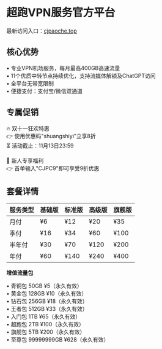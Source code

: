 # 超跑VPN服务官方平台  

最新访问入口：[cjpaoche.top](https://url.gogogomiao.one/QYTN)  

## 核心优势  

• 专业VPN机场服务，每月最高400GB高速流量  
• 11个优质中转节点持续优化，支持流媒体解锁及ChatGPT访问  
• 全平台无带宽限制  
• 便捷支付：支付宝/微信双通道  

## 专属促销  

🔥 双十一狂欢特惠  
👉 使用优惠码"shuangshiyi"立享8折  
⏳ 活动截止：11月13日23:59  

🎁 新人专享福利  
👉 首单输入"CJPC9"即可享受9折优惠  

## 套餐详情  

| 服务类型 | 基础版 | 标准版 | 高级版 | 旗舰版 |
|----------|--------|--------|--------|--------|
| 月付 | ¥6 | ¥12 | ¥20 | ¥35 |
| 季付 | ¥16 | ¥34 | ¥60 | ¥100 |
| 半年付 | ¥30 | ¥70 | ¥120 | ¥200 |
| 年付 | ¥60 | ¥140 | ¥240 | ¥400 |

**增值流量包**  

• 青铜包 50GB ¥5（永久有效）  
• 黄金包 128GB ¥10（永久有效）  
• 钻石包 256GB ¥18（永久有效）  
• 王者包 512GB ¥33（永久有效）  
• 入门包 1TB ¥65（永久有效）  
• 超跑包 2TB ¥100（永久有效）  
• 旗舰包 5TB ¥200（永久有效）  
• 至尊包 99999999GB ¥628（永久有效）